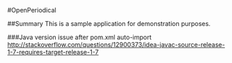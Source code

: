 #OpenPeriodical

##Summary
This is a sample application for demonstration purposes.

###Java version issue after pom.xml auto-import
http://stackoverflow.com/questions/12900373/idea-javac-source-release-1-7-requires-target-release-1-7
